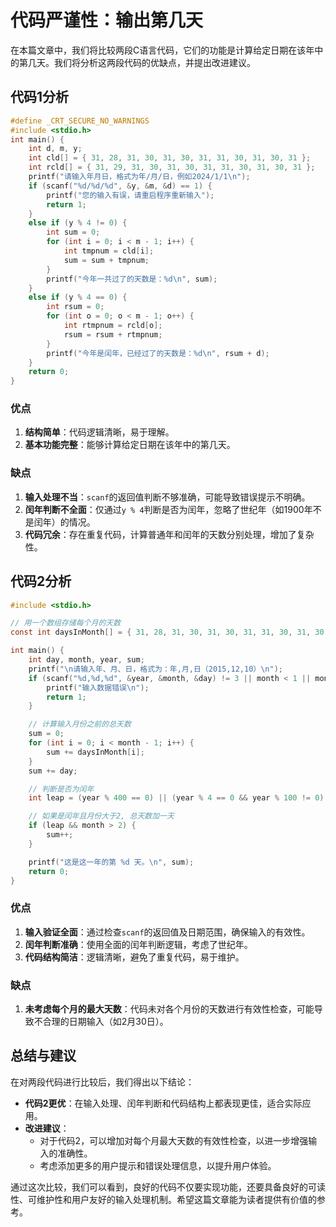 # 代码严谨性：输出第几天

在本篇文章中，我们将比较两段C语言代码，它们的功能是计算给定日期在该年中的第几天。我们将分析这两段代码的优缺点，并提出改进建议。

## 代码1分析

```c
#define _CRT_SECURE_NO_WARNINGS
#include <stdio.h>
int main() {
    int d, m, y;
    int cld[] = { 31, 28, 31, 30, 31, 30, 31, 31, 30, 31, 30, 31 };
    int rcld[] = { 31, 29, 31, 30, 31, 30, 31, 31, 30, 31, 30, 31 };
    printf("请输入年月日，格式为年/月/日，例如2024/1/1\n");
    if (scanf("%d/%d/%d", &y, &m, &d) == 1) {
        printf("您的输入有误，请重启程序重新输入");
        return 1;
    }
    else if (y % 4 != 0) {
        int sum = 0;
        for (int i = 0; i < m - 1; i++) {
            int tmpnum = cld[i];
            sum = sum + tmpnum;
        }
        printf("今年一共过了的天数是：%d\n", sum);
    }
    else if (y % 4 == 0) {
        int rsum = 0;
        for (int o = 0; o < m - 1; o++) {
            int rtmpnum = rcld[o];
            rsum = rsum + rtmpnum;
        }
        printf("今年是闰年，已经过了的天数是：%d\n", rsum + d);
    }
    return 0;
}
```

### 优点

1. **结构简单**：代码逻辑清晰，易于理解。
2. **基本功能完整**：能够计算给定日期在该年中的第几天。

### 缺点

1. **输入处理不当**：`scanf`的返回值判断不够准确，可能导致错误提示不明确。
2. **闰年判断不全面**：仅通过`y % 4`判断是否为闰年，忽略了世纪年（如1900年不是闰年）的情况。
3. **代码冗余**：存在重复代码，计算普通年和闰年的天数分别处理，增加了复杂性。

## 代码2分析

```c
#include <stdio.h>

// 用一个数组存储每个月的天数
const int daysInMonth[] = { 31, 28, 31, 30, 31, 30, 31, 31, 30, 31, 30, 31 };

int main() {
    int day, month, year, sum;
    printf("\n请输入年、月、日，格式为：年,月,日（2015,12,10）\n");
    if (scanf("%d,%d,%d", &year, &month, &day) != 3 || month < 1 || month > 12 || day < 1 || day > 31) {
        printf("输入数据错误\n");
        return 1;
    }

    // 计算输入月份之前的总天数
    sum = 0;
    for (int i = 0; i < month - 1; i++) {
        sum += daysInMonth[i];
    }
    sum += day;

    // 判断是否为闰年
    int leap = (year % 400 == 0) || (year % 4 == 0 && year % 100 != 0);

    // 如果是闰年且月份大于2, 总天数加一天
    if (leap && month > 2) {
        sum++;
    }

    printf("这是这一年的第 %d 天。\n", sum);
    return 0;
}
```

### 优点

1. **输入验证全面**：通过检查`scanf`的返回值及日期范围，确保输入的有效性。
2. **闰年判断准确**：使用全面的闰年判断逻辑，考虑了世纪年。
3. **代码结构简洁**：逻辑清晰，避免了重复代码，易于维护。

### 缺点

1. **未考虑每个月的最大天数**：代码未对各个月份的天数进行有效性检查，可能导致不合理的日期输入（如2月30日）。

## 总结与建议

在对两段代码进行比较后，我们得出以下结论：

- **代码2更优**：在输入处理、闰年判断和代码结构上都表现更佳，适合实际应用。
- **改进建议**：
  - 对于代码2，可以增加对每个月最大天数的有效性检查，以进一步增强输入的准确性。
  - 考虑添加更多的用户提示和错误处理信息，以提升用户体验。

通过这次比较，我们可以看到，良好的代码不仅要实现功能，还要具备良好的可读性、可维护性和用户友好的输入处理机制。希望这篇文章能为读者提供有价值的参考。

